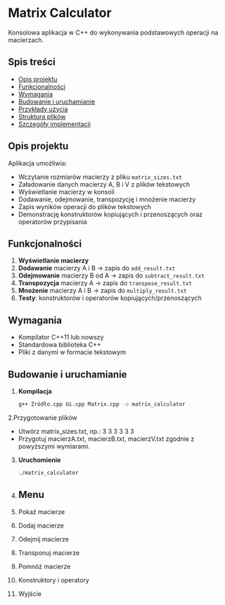 # Matrix Calculator

Konsolowa aplikacja w C++ do wykonywania podstawowych operacji na macierzach.

## Spis treści

- [Opis projektu](#opis-projektu)  
- [Funkcjonalności](#funkcjonalności)  
- [Wymagania](#wymagania)  
- [Budowanie i uruchamianie](#budowanie-i-uruchamianie)  
- [Przykłady użycia](#przykłady-użycia)  
- [Struktura plików](#struktura-plików)  
- [Szczegóły implementacji](#szczegóły-implementacji)  

## Opis projektu

Aplikacja umożliwia:
- Wczytanie rozmiarów macierzy z pliku `matrix_sizes.txt`  
- Załadowanie danych macierzy A, B i V z plików tekstowych  
- Wyświetlanie macierzy w konsoli  
- Dodawanie, odejmowanie, transpozycję i mnożenie macierzy  
- Zapis wyników operacji do plików tekstowych  
- Demonstrację konstruktorów kopiujących i przenoszących oraz operatorów przypisania  

## Funkcjonalności

1. **Wyświetlanie macierzy**  
2. **Dodawanie** macierzy A i B → zapis do `add_result.txt`  
3. **Odejmowanie** macierzy B od A → zapis do `subtract_result.txt`  
4. **Transpozycja** macierzy A → zapis do `transpose_result.txt`  
5. **Mnożenie** macierzy A i B → zapis do `multiply_result.txt`  
6. **Testy**: konstruktorów i operatorów kopiujących/przenoszących  

## Wymagania

- Kompilator C++11 lub nowszy  
- Standardowa biblioteka C++  
- Pliki z danymi w formacie tekstowym  

## Budowanie i uruchamianie

1. **Kompilacja**  
   ```bash
   g++ Źródło.cpp Ui.cpp Matrix.cpp -o matrix_calculator

2.Przygotowanie plików
- Utwórz matrix_sizes.txt, np.:
  3 3 3 3 3 3
- Przygotuj macierzA.txt, macierzB.txt, macierzV.txt zgodnie z powyższymi wymiarami.

3. **Uruchomienie**
   ```bash
   ./matrix_calculator
   
4. ## Menu

1. Pokaż macierze  
2. Dodaj macierze  
3. Odejmij macierze  
4. Transponuj macierze  
5. Pomnóż macierze  
6. Konstruktory i operatory  
0. Wyjście
